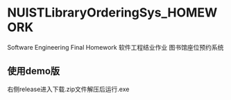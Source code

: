 # NUISTLibraryOrderingSys_HOMEWORK
Software Engineering Final Homework
软件工程结业作业
图书馆座位预约系统

## 使用demo版
右侧release进入下载.zip文件解压后运行.exe
